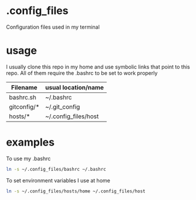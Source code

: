 # .config_files
Configuration files used in my terminal

# usage
I usually clone this repo in my home and use symbolic links that point to this repo.
All of them require the .bashrc to be set to work properly

| Filename    | usual location/name  |
| ----------- | -------------------- |
| bashrc.sh   | ~/.bashrc            |
| gitconfig/* | ~/.git_config        |
| hosts/*     | ~/.config_files/host |

# examples
To use my .bashrc
```bash
ln -s ~/.config_files/bashrc ~/.bashrc
```

To set environment variables I use at home
```bash
ln -s ~/.config_files/hosts/home ~/.config_files/host
```